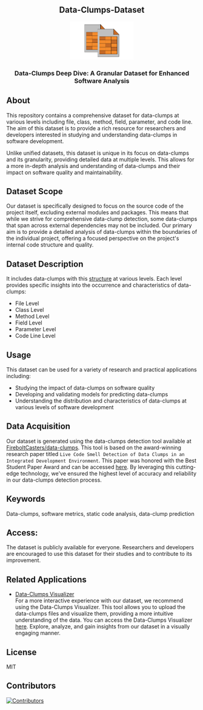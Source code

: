 <h2 align="center">
   Data-Clumps-Dataset
</h2>

<p align="center">
    <img src="https://github.com/FireboltCasters/Data-Clumps-Dataset/raw/main/public/logo.png" alt="logo" style="height:100px;"/>
</p>


<h3 align="center">
Data-Clumps Deep Dive: A Granular Dataset for Enhanced Software Analysis
</h3>

## About

This repository contains a comprehensive dataset for data-clumps at various levels including file, class, method, field, parameter, and code line. The aim of this dataset is to provide a rich resource for researchers and developers interested in studying and understanding data-clumps in software development.

Unlike unified datasets, this dataset is unique in its focus on data-clumps and its granularity, providing detailed data at multiple levels. This allows for a more in-depth analysis and understanding of data-clumps and their impact on software quality and maintainability.

## Dataset Scope

Our dataset is specifically designed to focus on the source code of the project itself, excluding external modules and packages. This means that while we strive for comprehensive data-clump detection, some data-clumps that span across external dependencies may not be included. Our primary aim is to provide a detailed analysis of data-clumps within the boundaries of the individual project, offering a focused perspective on the project's internal code structure and quality.


## Dataset Description
It includes data-clumps with this [structure](https://github.com/FireboltCasters/data-clumps/blob/master/src/api/src/ignoreCoverage/DataClumpTypes.ts) at various levels. Each level provides specific insights into the occurrence and characteristics of data-clumps:
- File Level
- Class Level
- Method Level
- Field Level
- Parameter Level
- Code Line Level


## Usage
This dataset can be used for a variety of research and practical applications including:

- Studying the impact of data-clumps on software quality
- Developing and validating models for predicting data-clumps
- Understanding the distribution and characteristics of data-clumps at various levels of software development

## Data Acquisition
Our dataset is generated using the data-clumps detection tool available at [FireboltCasters/data-clumps](https://github.com/FireboltCasters/data-clumps). This tool is based on the award-winning research paper titled `Live Code Smell Detection of Data Clumps in an Integrated Development Environment`. This paper was honored with the Best Student Paper Award and can be accessed [here](https://www.scitepress.org/Link.aspx?doi=10.5220/0011727500003464). By leveraging this cutting-edge technology, we've ensured the highest level of accuracy and reliability in our data-clumps detection process.

## Keywords
Data-clumps, software metrics, static code analysis, data-clump prediction

## Access:
The dataset is publicly available for everyone. Researchers and developers are encouraged to use this dataset for their studies and to contribute to its improvement.


## Related Applications
- [Data-Clumps Visualizer](https://github.com/FireboltCasters/data-clumps-visualizer)  
   For a more interactive experience with our dataset, we recommend using the Data-Clumps Visualizer. This tool allows you to upload the data-clumps files and visualize them, providing a more intuitive understanding of the data. You can access the Data-Clumps Visualizer [here](https://github.com/FireboltCasters/data-clumps-visualizer). Explore, analyze, and gain insights from our dataset in a visually engaging manner.

## License

MIT


## Contributors

<a href="https://github.com/FireboltCasters/Data-Clumps-Dataset"><img src="https://contrib.rocks/image?repo=FireboltCasters/Data-Clumps-Dataset" alt="Contributors" /></a>
